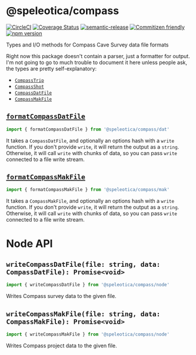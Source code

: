 # @speleotica/compass

[![CircleCI](https://circleci.com/gh/speleotica/compass.svg?style=svg)](https://circleci.com/gh/speleotica/compass)
[![Coverage Status](https://codecov.io/gh/speleotica/compass/branch/master/graph/badge.svg)](https://codecov.io/gh/speleotica/compass)
[![semantic-release](https://img.shields.io/badge/%20%20%F0%9F%93%A6%F0%9F%9A%80-semantic--release-e10079.svg)](https://github.com/semantic-release/semantic-release)
[![Commitizen friendly](https://img.shields.io/badge/commitizen-friendly-brightgreen.svg)](http://commitizen.github.io/cz-cli/)
[![npm version](https://badge.fury.io/js/%40speleotica%2Fcompass.svg)](https://badge.fury.io/js/%40speleotica%2Fcompass)

Types and I/O methods for Compass Cave Survey data file formats

Right now this package doesn't contain a parser, just a formatter for output.
I'm not going to go to much trouble to document it here unless people ask,
the types are pretty self-explanatory:

- [`CompassTrip`](/src/dat/CompassTrip.ts)
- [`CompassShot`](/src/dat/CompssShot.ts)
- [`CompassDatFile`](/src/dat/CompssDatFile.ts)
- [`CompassMakFile`](/src/mak/CompassMakFile.ts)

## [`formatCompassDatFile`](/src/dat/formatCompassDatFile.ts)

```js
import { formatCompassDatFile } from '@speleotica/compass/dat'
```

It takes a `CompassDatFile`, and optionally an options hash with a `write` function.
If you don't provide `write`, it will return the output as a `string`. Otherwise,
it will call `write` with chunks of data, so you can pass `write` connected to a
file write stream.

## [`formatCompassMakFile`](/src/mak/CompassMakFile.ts)

```js
import { formatCompassMakFile } from '@speleotica/compass/mak'
```

It takes a `CompassMakFile`, and optionally an options hash with a `write` function.
If you don't provide `write`, it will return the output as a `string`. Otherwise,
it will call `write` with chunks of data, so you can pass `write` connected to a
file write stream.

# Node API

## `writeCompassDatFile(file: string, data: CompassDatFile): Promise<void>`

```js
import { writeCompassDatFile } from '@speleotica/compass/node'
```

Writes Compass survey data to the given file.

## `writeCompassMakFile(file: string, data: CompassMakFile): Promise<void>`

```js
import { writeCompassMakFile } from '@speleotica/compass/node'
```

Writes Compass project data to the given file.
